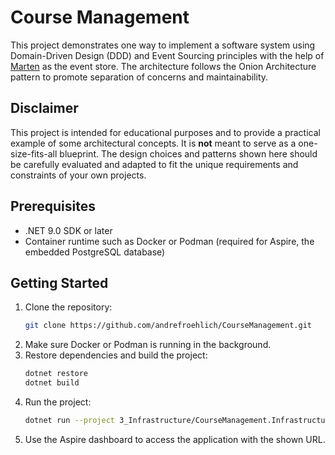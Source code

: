 # Course Management

This project demonstrates one way to implement a software system using Domain-Driven Design (DDD) and Event Sourcing principles with the help of [Marten](https://martendb.io/) as the event store. The architecture follows the Onion Architecture pattern to promote separation of concerns and maintainability.

## Disclaimer

This project is intended for educational purposes and to provide a practical example of some architectural concepts. It is **not** meant to serve as a one-size-fits-all blueprint. The design choices and patterns shown here should be carefully evaluated and adapted to fit the unique requirements and constraints of your own projects. 

## Prerequisites

- .NET 9.0 SDK or later
- Container runtime such as Docker or Podman (required for Aspire, the embedded PostgreSQL database)

## Getting Started

1. Clone the repository:
   ```bash
   git clone https://github.com/andrefroehlich/CourseManagement.git
   ```
2. Make sure Docker or Podman is running in the background.
3. Restore dependencies and build the project:
   ```bash
   dotnet restore
   dotnet build
   ```
4. Run the project:
   ```bash
   dotnet run --project 3_Infrastructure/CourseManagement.Infrastructure.AspireAppHost
   ```
5. Use the Aspire dashboard to access the application with the shown URL. 
